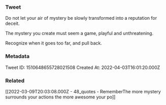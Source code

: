 ### Tweet
Do not let your air of mystery be slowly transformed
into a reputation for deceit.

The mystery you create must seem a game, playful and unthreatening.

Recognize when it goes too far, and pull back.

### Metadata
Tweet ID: 1510648655728021508
Created At: 2022-04-03T16:01:20.000Z

### Related
[[2022-03-09T20:03:08.000Z - 48_quotes - RememberThe more mystery surrounds your actions the more awesome your po]]

